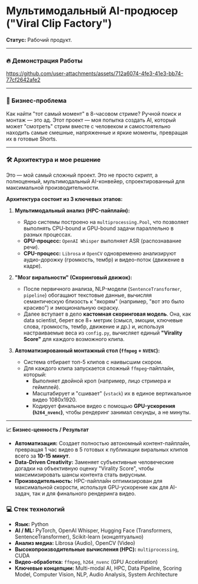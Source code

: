 # Мультимодальный AI-продюсер ("Viral Clip Factory")

**Статус:** Рабочий продукт.

---

### 🔥 Демонстрация Работы



https://github.com/user-attachments/assets/712a6074-4fe3-41e3-bb74-77cf2642afe2



---

### 🎯 Бизнес-проблема

Как найти "тот самый момент" в 8-часовом стриме? Ручной поиск и монтаж — это ад. Этот проект — моя попытка создать AI, который может "смотреть" стрим вместе с человеком и самостоятельно находить самые смешные, напряженные и яркие моменты, превращая их в готовые Shorts.

---

### 🛠️ Архитектура и мое решение

Это — мой самый сложный проект. Это не просто скрипт, а полноценный, мультимодальный AI-конвейер, спроектированный для максимальной производительности.

**Архитектура состоит из 3 ключевых этапов:**

1.  **Мультимодальный анализ (HPC-пайплайн):**
    *   Ядро системы построено на `multiprocessing.Pool`, что позволяет выполнять CPU-bound и GPU-bound задачи параллельно в разных процессах.
    *   **GPU-процесс:** `OpenAI Whisper` выполняет ASR (распознавание речи).
    *   **CPU-процесс:** `Librosa` и `OpenCV` одновременно анализируют аудио-дорожку (громкость, тембр) и видео-поток (движение в кадре).

2.  **"Мозг виральности" (Скоринговый движок):**
    *   После первичного анализа, NLP-модели (`SentenceTransformer`, `pipeline`) обогащают текстовые данные, вычисляя семантическую близость к "якорям" (например, "вот это было красиво") и эмоциональную окраску.
    *   Далее вступает в дело **кастомная скоринговая модель**. Она, как data scientist, берет все 8+ метрик (смысл, эмоции, ключевые слова, громкость, тембр, движение и др.) и, используя настраиваемые веса из `config.py`, вычисляет единый **"Virality Score"** для каждого возможного клипа.

3.  **Автоматизированный монтажный стол (`ffmpeg` + `NVENC`):**
    *   Система отбирает топ-5 клипов с наивысшим скором.
    *   Для каждого клипа запускается сложный `ffmpeg`-пайплайн, который:
        *   Выполняет двойной кроп (например, лицо стримера и геймплей).
        *   Масштабирует и "сшивает" (`vstack`) их в единое вертикальное видео 1080x1920.
        *   Кодирует финальное видео с помощью **GPU-ускорения (`h264_nvenc`)**, чтобы рендеринг занимал секунды, а не минуты.

---

**📈 Бизнес-ценность / Результат**

*   **Автоматизация:** Создает полностью автономный контент-пайплайн, превращая 1 час видео в 5 готовых к публикации виральных клипов всего за **10-15 минут**.
*   **Data-Driven Creativity:** Заменяет субъективные человеческие догадки на объективную оценку "Virality Score", чтобы максимизировать шансы контента стать вирусным.
*   **Производительность:** HPC-пайплайн оптимизирован для максимальной скорости, используя GPU-ускорение как для AI-задач, так и для финального рендеринга видео.

### 💻 Стек технологий

*   **Язык:** Python
*   **AI / ML:** PyTorch, OpenAI Whisper, Hugging Face (Transformers, SentenceTransformer), Scikit-learn (концептуально)
*   **Анализ медиа:** Librosa (Audio), OpenCV (Video)
*   **Высокопроизводительные вычисления (HPC):** `multiprocessing`, CUDA
*   **Видео-обработка:** `ffmpeg`, `h264_nvenc` (GPU Acceleration)
*   **Ключевые концепции:** Multi-modal AI, HPC, Data Pipeline, Scoring Model, Computer Vision, NLP, Audio Analysis, System Architecture
